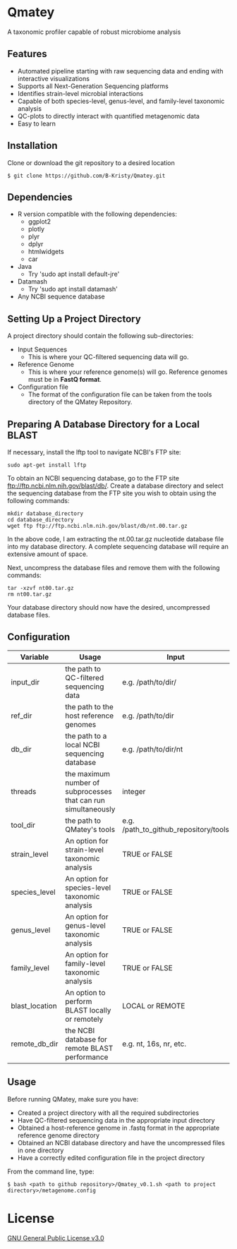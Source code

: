# Qmatey
A taxonomic profiler capable of robust microbiome analysis 
## Features
* Automated pipeline starting with raw sequencing data and ending with interactive visualizations 
* Supports all Next-Generation Sequencing platforms
* Identifies strain-level microbial interactions 
* Capable of both species-level, genus-level, and family-level taxonomic analysis 
* QC-plots to directly interact with quantified metagenomic data
* Easy to learn
## Installation 
Clone or download the git repository to a desired location 

```
$ git clone https://github.com/B-Kristy/Qmatey.git
```

## Dependencies
* R version compatible with the following dependencies: 
   * ggplot2 
   * plotly
   * plyr
   * dplyr
   * htmlwidgets 
   * car 
* Java 
  * Try 'sudo apt install default-jre'
* Datamash
  * Try 'sudo apt install datamash' 
* Any NCBI sequence database 
 
## Setting Up a Project Directory 
A project directory should contain the following sub-directories:
* Input Sequences
  * This is where your QC-filtered sequencing data will go.
* Reference Genome
  * This is where your reference genome(s) will go. Reference genomes must be in **FastQ format**.
* Configuration file
  * The format of the configuration file can be taken from the tools directory of the QMatey Repository. 
## Preparing A Database Directory for a Local BLAST
If necessary, install the lftp tool to navigate NCBI's FTP site:
```
sudo apt-get install lftp
```
To obtain an NCBI sequencing database, go to the FTP site ftp://ftp.ncbi.nlm.nih.gov/blast/db/.
Create a database directory and select the sequencing database from the FTP site you wish to obtain using the following commands: 
```
mkdir database_directory
cd database_directory
wget ftp ftp://ftp.ncbi.nlm.nih.gov/blast/db/nt.00.tar.gz
```
In the above code, I am extracting the nt.00.tar.gz nucleotide database file into my database directory. A complete sequencing database will require an extensive amount of space. 

Next, uncompress the database files and remove them with the following commands:
```
tar -xzvf nt00.tar.gz
rm nt00.tar.gz
```

Your database directory should now have the desired, uncompressed database files.

## Configuration

Variable | Usage | Input
-------------- | ------------------------------------------------------------------- | -----
input_dir      | the path to QC-filtered sequencing data                             | e.g. /path/to/dir/
ref_dir        | the path to the host reference genomes                              | e.g. /path/to/dir
db_dir         | the path to a local NCBI sequencing database                            | e.g. /path/to/dir/nt
threads        | the maximum number of subprocesses that can run simultaneously      | integer 
tool_dir       | the path to QMatey's tools                                          | e.g. /path_to_github_repository/tools
strain_level   | An option for strain-level taxonomic analysis                       | TRUE or FALSE
species_level  | An option for species-level taxonomic analysis                      | TRUE or FALSE
genus_level    | An option for genus-level taxonomic analysis                        | TRUE or FALSE
family_level   | An option for family-level taxonomic analysis                       | TRUE or FALSE
blast_location | An option to perform BLAST locally or remotely                      | LOCAL or REMOTE
remote_db_dir  | the NCBI database for remote BLAST performance                    | e.g. nt, 16s, nr, etc. 

## Usage 
Before running QMatey, make sure you have:
* Created a project directory with all the required subdirectories
* Have QC-filtered sequencing data in the appropriate input directory
* Obtained a host-reference genome in .fastq format in the appropriate reference genome directory
* Obtained an NCBI database directory and have the uncompressed files in one directory
* Have a correctly edited configuration file in the project directory 

From the command line, type: 
```
$ bash <path to github repository>/Qmatey_v0.1.sh <path to project directory>/metagenome.config
```
# License 
<a href="https://github.com/tararickman/metagenome/blob/add-license-1/LICENSE"> GNU General Public License v3.0
